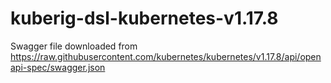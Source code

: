 # kuberig-dsl-kubernetes-v1.17.8

Swagger file downloaded from https://raw.githubusercontent.com/kubernetes/kubernetes/v1.17.8/api/openapi-spec/swagger.json
